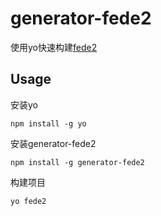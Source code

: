# generator-fede2  
使用yo快速构建[fede2](https://github.com/keenwon/fede2)

## Usage
安装yo

    npm install -g yo

安装generator-fede2

    npm install -g generator-fede2

构建项目

    yo fede2
